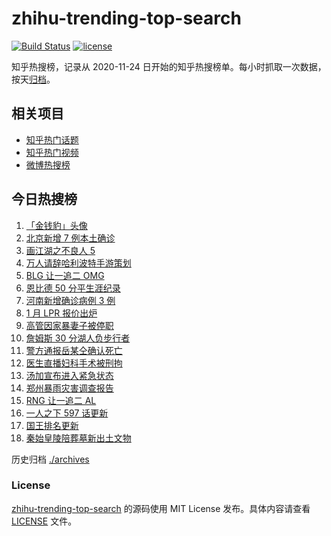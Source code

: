 # zhihu-trending-top-search

[![Build Status](https://github.com/justjavac/zhihu-trending-top-search/workflows/ci/badge.svg?branch=main)](https://github.com/justjavac/zhihu-trending-top-search/actions)
[![license](https://img.shields.io/github/license/justjavac/zhihu-trending-top-search)](https://github.com/justjavac/zhihu-trending-top-search/blob/main/LICENSE)

知乎热搜榜，记录从 2020-11-24 日开始的知乎热搜榜单。每小时抓取一次数据，按天[归档](./archives)。

## 相关项目

- [知乎热门话题](https://github.com/justjavac/zhihu-trending-hot-questions)
- [知乎热门视频](https://github.com/justjavac/zhihu-trending-hot-video)
- [微博热搜榜](https://github.com/justjavac/weibo-trending-hot-search)

## 今日热搜榜

<!-- BEGIN -->
<!-- 最后更新时间 Sat Jan 22 2022 01:16:05 GMT+0800 (China Standard Time) -->

1. [「金钱豹」头像](https://www.zhihu.com/search?q=金钱豹头像)
1. [北京新增 7 例本土确诊](https://www.zhihu.com/search?q=北京疫情)
1. [画江湖之不良人 5](https://www.zhihu.com/search?q=不良人)
1. [万人请辞哈利波特手游策划](https://www.zhihu.com/search?q=请辞哈利波特策划)
1. [BLG 让一追二 OMG](https://www.zhihu.com/search?q=blg)
1. [恩比德 50 分平生涯纪录](https://www.zhihu.com/search?q=恩比德)
1. [河南新增确诊病例 3 例](https://www.zhihu.com/search?q=河南疫情)
1. [1 月 LPR 报价出炉](https://www.zhihu.com/search?q=LPR)
1. [高管因家暴妻子被停职](https://www.zhihu.com/search?q=高管家暴)
1. [詹姆斯 30 分湖人负步行者](https://www.zhihu.com/search?q=湖人)
1. [警方通报岳某仝确认死亡](https://www.zhihu.com/search?q=警方通报打工寻子)
1. [医生直播妇科手术被刑拘](https://www.zhihu.com/search?q=医生直播妇科手术)
1. [汤加宣布进入紧急状态](https://www.zhihu.com/search?q=汤加)
1. [郑州暴雨灾害调查报告](https://www.zhihu.com/search?q=郑州720特大暴雨)
1. [RNG 让一追二 AL](https://www.zhihu.com/search?q=rng)
1. [一人之下 597 话更新](https://www.zhihu.com/search?q=一人之下)
1. [国王排名更新](https://www.zhihu.com/search?q=国王排名)
1. [秦始皇陵陪葬墓新出土文物](https://www.zhihu.com/search?q=秦始皇陵)

<!-- END -->

历史归档 [./archives](./archives)

### License

[zhihu-trending-top-search](https://github.com/justjavac/zhihu-trending-top-search)
的源码使用 MIT License 发布。具体内容请查看 [LICENSE](./LICENSE) 文件。
